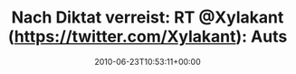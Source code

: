 ---
retweeted: false
source: <a href="http://twitter.com" rel="nofollow">Twitter Web Client</a>
entities:
  hashtags: []
  symbols: []
  user_mentions:
  - name: Felix Gilcher
    screen_name: Xylakant
    indices:
    - '25'
    - '34'
    id_str: '40266143'
    id: '40266143'
  urls: []
display_text_range:
- '0'
- '132'
favorite_count: '0'
id_str: '16841473238'
truncated: false
retweet_count: '0'
id: '16841473238'
created_at: Wed Jun 23 10:53:11 +0000 2010
favorited: false
full_text: |-
  Nach Diktat verreist: RT [@Xylakant](https://twitter.com/Xylakant): Autschie. Summary of conflicts:
    Text conflicts: 17
    Property conflicts: 2
    Tree conflicts: 1
lang: en
tags:
- pesos/twitter
date: '2010-06-23T10:53:11+00:00'
src: https://twitter.com/bascht/status/16841473238
original_url: https://twitter.com/bascht/status/16841473238
type: twitter_tweet
text: |-
  Nach Diktat verreist: RT [@Xylakant](https://twitter.com/Xylakant): Autschie. Summary of conflicts:
    Text conflicts: 17
    Property conflicts: 2
    Tree conflicts: 1
title: 'Nach Diktat verreist: RT @Xylakant (https://twitter.com/Xylakant): Auts'

---